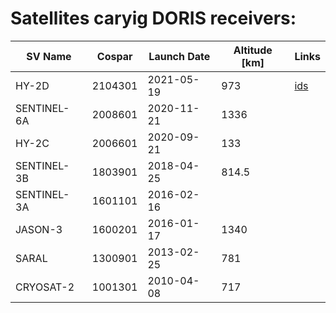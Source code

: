 # Satellites caryig DORIS receivers:

| SV Name       | Cospar  | Launch Date| Altitude [km] | Links
|------         | ----    | ----       | ----          | ----
| HY-2D	        | 2104301 | 2021-05-19 | 973           | [ids](https://ids-doris.org/satellites/doris-satellite.html?code=HY-2D)
| SENTINEL-6A	| 2008601 | 2020-11-21 | 1336          |
| HY-2C	        | 2006601 | 2020-09-21 | 133           |
| SENTINEL-3B	| 1803901 | 2018-04-25 | 814.5         |
| SENTINEL-3A	| 1601101 | 2016-02-16 |               |
| JASON-3	| 1600201 | 2016-01-17 | 1340          |
| SARAL	        | 1300901 | 2013-02-25 | 781           |
| CRYOSAT-2	| 1001301 | 2010-04-08 | 717           |
